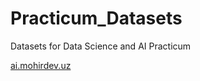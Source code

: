 # Practicum_Datasets
Datasets for Data Science and AI Practicum 


[ai.mohirdev.uz](https://ai.mohirdev.uz/)

